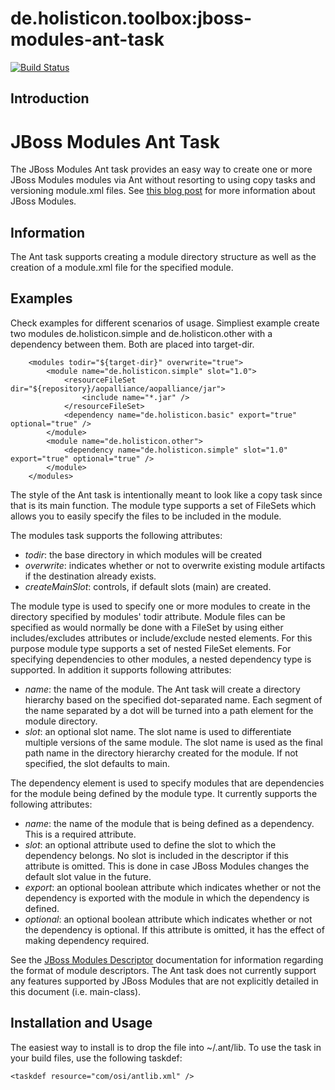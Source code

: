 # de.holisticon.toolbox:jboss-modules-ant-task
[![Build Status](https://secure.travis-ci.org/holisticon/jboss-modules-ant-task.png)](https://travis-ci.org/holisticon/jboss-modules-ant-task)
## Introduction
JBoss Modules Ant Task
======================

The JBoss Modules Ant task provides an easy way to create one or more JBoss Modules modules via Ant without resorting to using copy tasks and 
versioning module.xml files. See [this blog post](http://relation.to/16904.lace) for more information about JBoss Modules.

Information
-----------
The Ant task supports creating a module directory structure as well as the creation of a module.xml file for the specified module. 

Examples
--------
Check examples for different scenarios of usage. Simpliest example create two modules de.holisticon.simple and de.holisticon.other with 
a dependency between them. Both are placed into target-dir. 

		<modules todir="${target-dir}" overwrite="true">
			<module name="de.holisticon.simple" slot="1.0">
				<resourceFileSet dir="${repository}/aopalliance/aopalliance/jar">
					<include name="*.jar" />
				</resourceFileSet>
				<dependency name="de.holisticon.basic" export="true" optional="true" />
			</module>
			<module name="de.holisticon.other">
				<dependency name="de.holisticon.simple" slot="1.0" export="true" optional="true" />
			</module>
		</modules>

The style of the Ant task is intentionally meant to look like a copy task since that is its main function. 
The module type supports a set of FileSets which allows you to easily specify the files to be included in the module.

The modules task supports the following attributes:

* *todir*: the base directory in which modules will be created
* *overwrite*: indicates whether or not to overwrite existing module artifacts if the destination already exists. 
* *createMainSlot*: controls, if default slots (main) are created.

The module type is used to specify one or more modules to create in the directory specified by modules' todir attribute. 
Module files can be specified as would normally be done with a FileSet by using either includes/excludes attributes or include/exclude nested elements. For this 
purpose module type supports a set of nested FileSet elements. For specifying dependencies to other modules, a nested dependency type is supported. In addition it supports following attributes:

* *name*: the name of the module. The Ant task will create a directory hierarchy based on the specified dot-separated name. Each segment of the name separated by a dot will be turned into a path element for the module directory.
* *slot*: an optional slot name. The slot name is used to differentiate multiple versions of the same module. The slot name is used as the final path name in the directory hierarchy created for the module. If not specified, the slot defaults to main.

The dependency element is used to specify modules that are dependencies for the module being defined by the module type. It currently supports the following attributes:

* *name*: the name of the module that is being defined as a dependency. This is a required attribute.
* *slot*: an optional attribute used to define the slot to which the dependency belongs. No slot is included in the descriptor if this attribute is omitted. This is done in case JBoss Modules changes the default slot value in the future.
* *export*: an optional boolean attribute which indicates whether or not the dependency is exported with the module in which the dependency is defined.
* *optional*: an optional boolean attribute which indicates whether or not the dependency is optional. If this attribute is omitted, it has the effect of making dependency required.

See the [JBoss Modules Descriptor](https://docs.jboss.org/author/display/MODULES/Module+descriptors) documentation for information regarding the format of module descriptors. The Ant task does not currently support any features supported by JBoss Modules that are not explicitly detailed in this document (i.e. main-class).

Installation and Usage
----------------------
The easiest way to install is to drop the file into ~/.ant/lib. To use the task in your build files, use the following taskdef:

`<taskdef resource="com/osi/antlib.xml" />`
